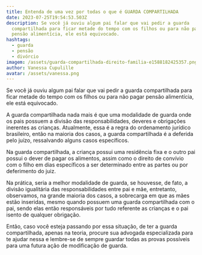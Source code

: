 ```yaml
---
title: Entenda de uma vez por todas o que é GUARDA COMPARTILHADA
date: 2023-07-25T19:54:53.503Z
description: Se você já ouviu algum pai falar que vai pedir a guarda
  compartilhada para ficar metade do tempo com os filhos ou para não pagar
  pensão alimentícia, ele está equivocado.
hashtags:
  - guarda
  - pensão
  - divórcio
imagem: /assets/guarda-compartilhada-direito-familia-e1588182425357.png
author: Vanessa Cupulille
avatar: /assets/vanessa.png
---
```

Se você já ouviu algum pai falar que vai pedir a guarda compartilhada para ficar metade do tempo com os filhos ou para não pagar pensão alimentícia, ele está equivocado.

A guarda compartilhada nada mais é que uma modalidade de guarda onde os pais possuem a divisão das responsabilidades, deveres e obrigações inerentes as crianças. Atualmente, essa é a regra do ordenamento jurídico brasileiro, então na maioria dos casos, a guarda compartilhada é a deferida pelo juízo, ressalvando alguns casos específicos.

Na guarda compartilhada, a criança possui uma residência fixa e o outro pai possui o dever de pagar os alimentos, assim como o direito de convívio com o filho em dias específicos a ser determinado entre as partes ou por deferimento do juiz.

Na prática, seria a melhor modalidade de guarda, se houvesse, de fato, a divisão igualitária das responsabilidades entre pai e mãe, entretanto, observamos, na grande maioria dos casos, a sobrecarga em que as mães estão inseridas, mesmo quando possuem uma guarda compartilhada com o pai, sendo elas então responsáveis por tudo referente as crianças e o pai isento de qualquer obrigação.

Então, caso você esteja passando por essa situação, de ter a guarda compartilhada, apenas na teoria, procure sua advogada especializada para te ajudar nessa e lembre-se de sempre guardar todas as provas possíveis para uma futura ação de modificação de guarda.
